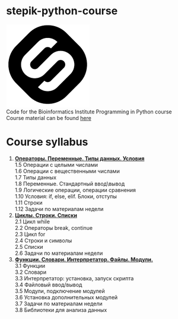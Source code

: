 # stepik-python-course
![Stepik logo](/images/stepik-logo.png)  
Code for the Bioinformatics Institute Programming in Python course  
Course material can be found [here](https://stepik.org/course/67/syllabus)  

# Course syllabus  
1. [**Операторы. Переменные. Типы данных. Условия**](https://github.com/Dorkond/stepik-python-course/tree/master/Module%201)  
		1.5 Операции с целыми числами  
		1.6 Операции с вещественными числами  
		1.7 Типы данных  
		1.8 Переменные. Стандартный ввод\вывод  
		1.9 Логические операции, операции сравнения  
		1.10 Условия: if, else, elif. Блоки, отступы  
		1.11 Строки  
		1.12 Задачи по материалам недели  
2. [**Циклы. Строки. Списки**](https://github.com/Dorkond/stepik-python-course/tree/master/Module%202)  
		2.1 Цикл while  
		2.2 Операторы break, continue  
		2.3 Цикл for  
		2.4 Строки и символы  
		2.5 Списки  
		2.6 Задачи по материалам недели  
3. [**Функции. Словари. Интерпретатор. Файлы. Модули.**](https://github.com/Dorkond/stepik-python-course/tree/master/Module%203)  
		3.1 Функции  
		3.2 Словари  
		3.3 Интерпретатор: установка, запуск скрипта  
		3.4 Файловый ввод/вывод  
		3.5 Модули, подключение модулей  
		3.6 Установка дополнительных модулей  
		3.7 Задачи по материалам недели  
		3.8 Библиотеки для анализа данных  
		
